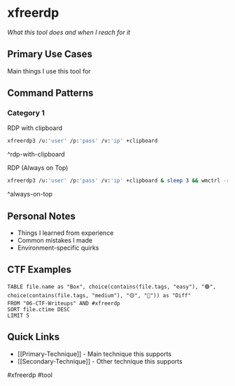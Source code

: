 # xfreerdp

_What this tool does and when I reach for it_

## Primary Use Cases

Main things I use this tool for

## Command Patterns

### Category 1

RDP with clipboard
```bash
xfreerdp3 /u:'user' /p:'pass' /v:'ip' +clipboard
```
^rdp-with-clipboard

RDP (Always on Top)
```bash
xfreerdp3 /u:'user' /p:'pass' /v:'ip' +clipboard & sleep 3 && wmctrl -r "FreeRDP" -b add,above
```
^always-on-top

## Personal Notes

- Things I learned from experience
- Common mistakes I made
- Environment-specific quirks

## CTF Examples

```dataview
TABLE file.name as "Box", choice(contains(file.tags, "easy"), "🟢", choice(contains(file.tags, "medium"), "🟡", "🔴")) as "Diff"
FROM "06-CTF-Writeups" AND #xfreerdp
SORT file.ctime DESC
LIMIT 5
```

## Quick Links

- [[Primary-Technique]] - Main technique this supports
- [[Secondary-Technique]] - Other technique this supports

#xfreerdp #tool